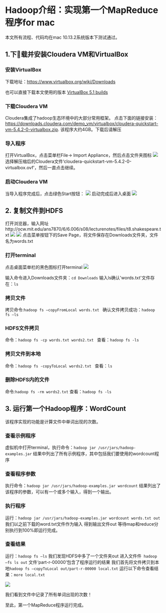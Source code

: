 # Hadoop介绍：实现第一个MapReduce程序for mac
本文所有流程、代码均在mac 10.13.2系统版本下测试通过。

## 1.下载并安装Cloudera VM和VirtualBox
### 安装VirtualBox
下载地址：https://www.virtualbox.org/wiki/Downloads

也可以直接下载本文使用的版本 [VirtualBox 5.1 builds](https://www.virtualbox.org/wiki/Download_Old_Builds_5_1)

### 下载Cloudera VM
Cloudera集成了hadoop生态环境中的大部分常用框架。
点击下面的链接安装：https://downloads.cloudera.com/demo_vm/virtualbox/cloudera-quickstart-vm-5.4.2-0-virtualbox.zip.
该程序大约4GB。下载后请解压

### 导入程序
打开VirtualBox，点击菜单栏File-> Import Appliance，然后点击文件夹图标
![](https://github.com/freefrog1986/Articles/blob/master/Hadoop%E4%BB%8B%E7%BB%8D%EF%BC%9A%E5%AE%9E%E7%8E%B0%E7%AC%AC%E4%B8%80%E4%B8%AAMapReduce%E7%A8%8B%E5%BA%8F/import.png?raw=true)
选择解压缩后的Cloudera文件‘cloudera-quickstart-vm-5.4.2-0-virtualbox.ovf’，然后一直点击继续。

### 启动Cloudera VM
当导入程序完成后，点击绿色Start按钮：
![](https://github.com/freefrog1986/Articles/blob/master/Hadoop%E4%BB%8B%E7%BB%8D%EF%BC%9A%E5%AE%9E%E7%8E%B0%E7%AC%AC%E4%B8%80%E4%B8%AAMapReduce%E7%A8%8B%E5%BA%8F/start.png?raw=true)
启动完成后进入桌面
![](https://github.com/freefrog1986/Articles/blob/master/Hadoop%E4%BB%8B%E7%BB%8D%EF%BC%9A%E5%AE%9E%E7%8E%B0%E7%AC%AC%E4%B8%80%E4%B8%AAMapReduce%E7%A8%8B%E5%BA%8F/desktop.png?raw=true)

## 2. 复制文件到HDFS  
打开浏览器，输入网址http://ocw.mit.edu/ans7870/6/6.006/s08/lecturenotes/files/t8.shakespeare.txt
![](https://github.com/freefrog1986/Articles/blob/master/Hadoop%E4%BB%8B%E7%BB%8D%EF%BC%9A%E5%AE%9E%E7%8E%B0%E7%AC%AC%E4%B8%80%E4%B8%AAMapReduce%E7%A8%8B%E5%BA%8F/menu.png?raw=true)
![](https://github.com/freefrog1986/Articles/blob/master/Hadoop%E4%BB%8B%E7%BB%8D%EF%BC%9A%E5%AE%9E%E7%8E%B0%E7%AC%AC%E4%B8%80%E4%B8%AAMapReduce%E7%A8%8B%E5%BA%8F/save%20page.png?raw=true)
点击菜单按钮下的Save Page，将文件保存在Downloads文件夹，文件名为words.txt

### 打开terminal
点击桌面菜单栏的黑色图标打开terminal
![](https://github.com/freefrog1986/Articles/blob/master/Hadoop%E4%BB%8B%E7%BB%8D%EF%BC%9A%E5%AE%9E%E7%8E%B0%E7%AC%AC%E4%B8%80%E4%B8%AAMapReduce%E7%A8%8B%E5%BA%8F/terminal.png?raw=true)

输入命令进入Downloads文件夹：`cd Downloads`
输入ls确认'words.txt'文件存在：`ls`

### 拷贝文件
拷贝命令:`hadoop fs –copyFromLocal words.txt `
确认文件拷贝成功：`hadoop fs –ls`

### HDFS文件拷贝
命令：`hadoop fs -cp words.txt words2.txt `
查看：`hadoop fs -ls`

### 拷贝文件到本地
命令：`hadoop fs -copyToLocal words2.txt `
查看：`ls`

### 删除HDFS内的文件
命令:`hadoop fs -rm words2.txt`
查看：`hadoop fs -ls`

## 3. 运行第一个Hadoop程序：WordCount
该程序实现的功能是计算文件中单词出现的次数。

### 查看示例程序
虚拟机中打开terminal，执行命令：`hadoop jar /usr/jars/hadoop-examples.jar`
结果中列出了所有示例程序，其中包括我们要使用的wordcount程序

### 查看程序参数
执行命令：`hadoop jar /usr/jars/hadoop-examples.jar wordcount`
结果列出了该程序的参数，可以有一个或多个输入，得到一个输出。

### 执行程序
运行：`hadoop jar /usr/jars/hadoop-examples.jar wordcount words.txt out`
我们以之前下载的word.txt文件作为输入
得到输出文件out
等待map和reduce分别执行到100%即运行完成。

### 查看结果
运行：`hadoop fs –ls`
我们发现HDFS中多了一个文件夹out
进入文件件` hadoop –fs ls out`
文件‘part-r-00000’包含了程序运行的结果
我们首先将文件拷贝到本地`hadoop fs –copyToLocal out/part-r-00000 local.txt`
运行以下命令查看结果：`more local.txt`

![](https://github.com/freefrog1986/Articles/blob/master/Hadoop%E4%BB%8B%E7%BB%8D%EF%BC%9A%E5%AE%9E%E7%8E%B0%E7%AC%AC%E4%B8%80%E4%B8%AAMapReduce%E7%A8%8B%E5%BA%8F/result.jpeg?raw=true)

我们看到文件中记录了所有单词出现的次数！

至此，第一个MapReduce程序运行完成。



